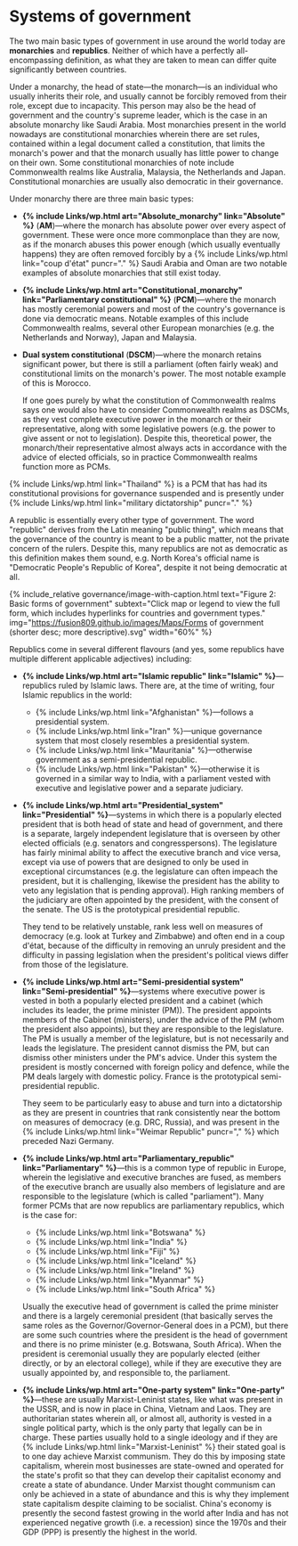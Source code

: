 Systems of government
=====================

The two main basic types of government in use around the world today are **monarchies** and **republics**. Neither of which have a perfectly all-encompassing definition, as what they are taken to mean can differ quite significantly between countries.

Under a monarchy, the head of state&mdash;the monarch&mdash;is an individual who usually inherits their role, and usually cannot be forcibly removed from their role, except due to incapacity. This person may also be the head of government and the country's supreme leader, which is the case in an absolute monarchy like Saudi Arabia. Most monarchies present in the world nowadays are constitutional monarchies wherein there are set rules, contained within a legal document called a constitution, that limits the monarch's power and that the monarch usually has little power to change on their own. Some constitutional monarchies of note include Commonwealth realms like Australia, Malaysia, the Netherlands and Japan. Constitutional monarchies are usually also democratic in their governance.

Under monarchy there are three main basic types:

* **{% include Links/wp.html art="Absolute_monarchy" link="Absolute" %}** (**AM**)&mdash;where the monarch has absolute power over every aspect of government. These were once more commonplace than they are now, as if the monarch abuses this power enough (which usually eventually happens) they are often removed forcibly by a {% include Links/wp.html link="coup d'état" puncr="." %} Saudi Arabia and Oman are two notable examples of absolute monarchies that still exist today.
* **{% include Links/wp.html art="Constitutional_monarchy" link="Parliamentary constitutional" %}** (**PCM**)&mdash;where the monarch has mostly ceremonial powers and most of the country's governance is done via democratic means. Notable examples of this include Commonwealth realms, several other European monarchies (e.g. the Netherlands and Norway), Japan and Malaysia.
* **Dual system constitutional** (**DSCM**)&mdash;where the monarch retains significant power, but there is still a parliament (often fairly weak) and constitutional limits on the monarch's power. The most notable example of this is Morocco.

    If one goes purely by what the constitution of Commonwealth realms says one would also have to consider Commonwealth realms as DSCMs, as they vest complete executive power in the monarch or their representative, along with some legislative powers (e.g. the power to give assent or not to legislation). Despite this, theoretical power, the monarch/their representative almost always acts in accordance with the advice of elected officials, so in practice Commonwealth realms function more as PCMs.


{% include Links/wp.html link="Thailand" %} is a PCM that has had its constitutional provisions for governance suspended and is presently under {% include Links/wp.html link="military dictatorship" puncr="." %}

A republic is essentially every other type of government. The word "republic" derives from the Latin meaning "public thing", which means that the governance of the country is meant to be a public matter, not the private concern of the rulers. Despite this, many republics are not as democratic as this definition makes them sound, e.g. North Korea's official name is "Democratic People's Republic of Korea", despite it not being democratic at all.

{% include_relative governance/image-with-caption.html text="Figure 2: Basic forms of government" subtext="Click map or legend to view the full form, which includes hyperlinks for countries and government types." img="https://fusion809.github.io/images/Maps/Forms of government (shorter desc; more descriptive).svg" width="60%" %}

Republics come in several different flavours (and yes, some republics have multiple different applicable adjectives) including:

* **{% include Links/wp.html art="Islamic republic" link="Islamic" %}**&mdash;republics ruled by Islamic laws. There are, at the time of writing, four Islamic republics in the world:

    - {% include Links/wp.html link="Afghanistan" %}&mdash;follows a presidential system.
    - {% include Links/wp.html link="Iran" %}&mdash;unique governance system that most closely resembles a presidential system.
    - {% include Links/wp.html link="Mauritania" %}&mdash;otherwise government as a semi-presidential republic.
    - {% include Links/wp.html link="Pakistan" %}&mdash;otherwise it is governed in a similar way to India, with a parliament vested with executive and legislative power and a separate judiciary.

<!-- Presidential -->

* **{% include Links/wp.html art="Presidential_system" link="Presidential" %}**&mdash;systems in which there is a popularly elected president that is both head of state and head of government, and there is a separate, largely independent legislature that is overseen by other elected officials (e.g. senators and congresspersons). The legislature has fairly minimal ability to affect the executive branch and vice versa, except via use of powers that are designed to only be used in exceptional circumstances (e.g. the legislature can often impeach the president, but it is challenging, likewise the president has the ability to veto any legislation that is pending approval). High ranking members of the judiciary are often appointed by the president, with the consent of the senate. The US is the prototypical presidential republic.

    They tend to be relatively unstable, rank less well on measures of democracy (e.g. look at Turkey and Zimbabwe) and often end in a coup d'état, because of the difficulty in removing an unruly president and the difficulty in passing legislation when the president's political views differ from those of the legislature.

<!-- Semi-presidential -->
* **{% include Links/wp.html art="Semi-presidential system" link="Semi-presidential" %}**&mdash;systems where executive power is vested in both a popularly elected president and a cabinet (which includes its leader, the prime minister (PM)). The president appoints members of the Cabinet (ministers), under the advice of the PM (whom the president also appoints), but they are responsible to the legislature. The PM is usually a member of the legislature, but is not necessarily and leads the legislature. The president cannot dismiss the PM, but can dismiss other ministers under the PM's advice. Under this system the president is mostly concerned with foreign policy and defence, while the PM deals largely with domestic policy. France is the prototypical semi-presidential republic.

    They seem to be particularly easy to abuse and turn into a dictatorship as they are present in countries that rank consistently near the bottom on measures of democracy (e.g. DRC, Russia), and was present in the {% include Links/wp.html link="Weimar Republic" puncr="," %} which preceded Nazi Germany.

<!-- Parliamentary -->
* **{% include Links/wp.html art="Parliamentary_republic" link="Parliamentary" %}**&mdash;this is a common type of republic in Europe, wherein the legislative and executive branches are fused, as members of the executive branch are usually also members of legislature and are responsible to the legislature (which is called "parliament"). Many former PCMs that are now republics are parliamentary republics, which is the case for:

    - {% include Links/wp.html link="Botswana" %}
    - {% include Links/wp.html link="India" %}
    - {% include Links/wp.html link="Fiji" %}
    - {% include Links/wp.html link="Iceland" %}
    - {% include Links/wp.html link="Ireland" %}
    - {% include Links/wp.html link="Myanmar" %}
    - {% include Links/wp.html link="South Africa" %}

    Usually the executive head of government is called the prime minister and there is a largely ceremonial president (that basically serves the same roles as the Governor/Governor-General does in a PCM), but there are some such countries where the president is the head of government and there is no prime minister (e.g. Botswana, South Africa). When the president is ceremonial usually they are popularly elected (either directly, or by an electoral college), while if they are executive they are usually appointed by, and responsible to, the parliament.

<!-- One-party -->
* **{% include Links/wp.html art="One-party system" link="One-party" %}**&mdash;these are usually Marxist-Leninist states, like what was present in the USSR, and is now in place in China, Vietnam and Laos. They are authoritarian states wherein all, or almost all, authority is vested in a single political party, which is the only party that legally can be in charge. These parties usually hold to a single ideology and if they are {% include Links/wp.html link="Marxist-Leninist" %} their stated goal is to one day achieve Marxist communism. They do this by imposing state capitalism, wherein most businesses are state-owned and operated for the state's profit so that they can develop their capitalist economy and create a state of abundance. Under Marxist thought communism can only be achieved in a state of abundance and this is why they implement state capitalism despite claiming to be socialist. China's economy is presently the second fastest growing in the world after India and has not experienced negative growth (i.e. a recession) since the 1970s and their GDP (PPP) is presently the highest in the world.